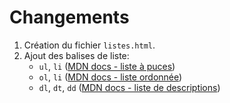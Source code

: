 # Changements

 1. Création du fichier `listes.html`.
 2. Ajout des balises de liste:
    - `ul`, `li` ([MDN docs - liste à puces](https://developer.mozilla.org/fr/docs/Web/HTML/Element/ul))
    - `ol`, `li` ([MDN docs - liste ordonnée](https://developer.mozilla.org/fr/docs/Web/HTML/Element/ol))
    - `dl`, `dt`, `dd` ([MDN docs - liste de descriptions](https://developer.mozilla.org/fr/docs/Web/HTML/Element/dl))
 